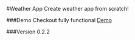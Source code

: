 #Weather App
Create weather app from scratch!


###Demo
Checkout fully functional [Demo]

###Version
0.2.2


[demo]: http://project.husamui.com/weather
